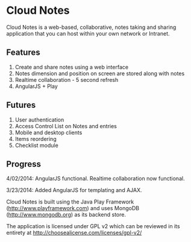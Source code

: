 Cloud Notes
===========
Cloud Notes is a web-based, collaborative, notes taking and sharing application that you can host within your own network or Intranet.

Features 
--------
1. Create and share notes using a web interface
2. Notes dimension and position on screen are stored along with notes
3. Realtime collaboration - 5 second refresh
4. AngularJS + Play

Futures
-------
1. User authentication
2. Access Control List on Notes and entries
3. Mobile and desktop clients
4. Items reordering
5. Checklist module

Progress
--------
4/02/2014: AngularJS functional. Realtime collaboration now functional.

3/23/2014: Added AngularJS for templating and AJAX.

Cloud Notes is built using the Java Play Framework (http://www.playframework.com) and uses MongoDB (http://www.mongodb.org) as its backend store.

The application is licensed under GPL v2 which can be reviewed in its entirety at http://choosealicense.com/licenses/gpl-v2/
